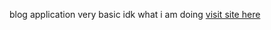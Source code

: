 blog application
very basic
idk what i am doing
[visit site here](alpha-blog-eplasbaba.herokuapp.com)

